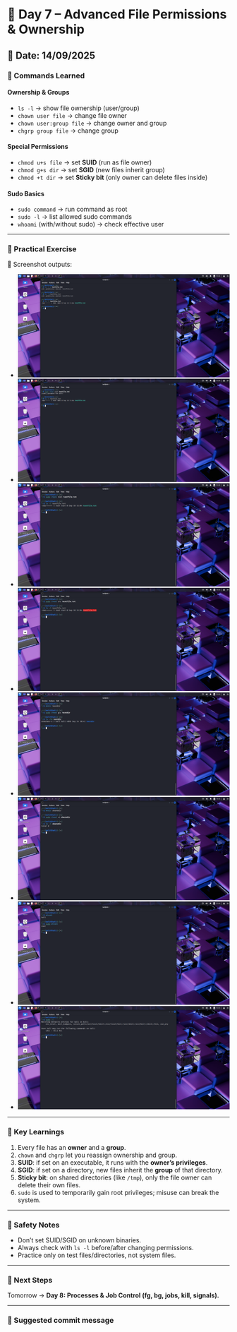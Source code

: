 # 🔐 Day 7 – Advanced File Permissions & Ownership

## 📅 Date: 14/09/2025

### 🔹 Commands Learned

#### Ownership & Groups
- `ls -l` → show file ownership (user/group)  
- `chown user file` → change file owner  
- `chown user:group file` → change owner and group  
- `chgrp group file` → change group  

#### Special Permissions
- `chmod u+s file` → set **SUID** (run as file owner)  
- `chmod g+s dir` → set **SGID** (new files inherit group)  
- `chmod +t dir` → set **Sticky bit** (only owner can delete files inside)  

#### Sudo Basics
- `sudo command` → run command as root  
- `sudo -l` → list allowed sudo commands  
- `whoami` (with/without sudo) → check effective user  

---

### 🔹 Practical Exercise
📸 Screenshot outputs:
- ![ls before chown](images/day7_ls_before_chown.png)  
- ![after chown](images/day7_after_chown.png)  
- ![chgrp](images/day7_chgrp.png)  
- ![suid set](images/day7_suid.png)  
- ![sgid set](images/day7_sgid.png)  
- ![sticky bit](images/day7_sticky.png)  
- ![sudo whoami](images/day7_sudo_whoami.png)  
- ![sudo -l](images/day7_sudo_list.png)  

---

### 🔹 Key Learnings
1. Every file has an **owner** and a **group**.  
2. `chown` and `chgrp` let you reassign ownership and group.  
3. **SUID**: if set on an executable, it runs with the **owner’s privileges**.  
4. **SGID**: if set on a directory, new files inherit the **group** of that directory.  
5. **Sticky bit**: on shared directories (like `/tmp`), only the file owner can delete their own files.  
6. `sudo` is used to temporarily gain root privileges; misuse can break the system.  

---

### 🔹 Safety Notes
- Don’t set SUID/SGID on unknown binaries.  
- Always check with `ls -l` before/after changing permissions.  
- Practice only on test files/directories, not system files.  

---

### 🔹 Next Steps
Tomorrow → **Day 8: Processes & Job Control (fg, bg, jobs, kill, signals).**

---

### 🔖 Suggested commit message
